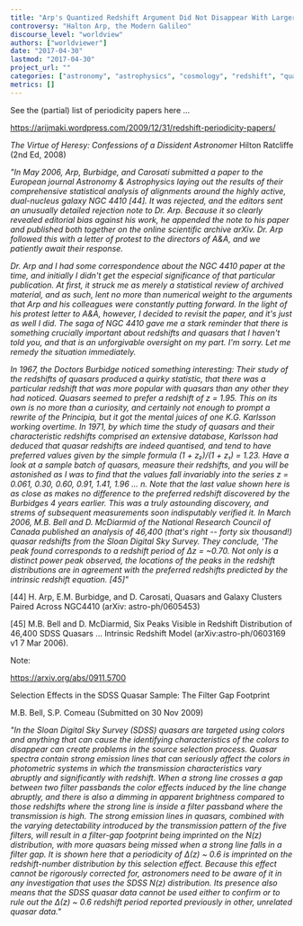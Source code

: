 ```yaml
---
title: "Arp's Quantized Redshift Argument Did Not Disappear With Larger Datasets"
controversy: "Halton Arp, the Modern Galileo"
discourse_level: "worldview"
authors: ["worldviewer"]
date: "2017-04-30"
lastmod: "2017-04-30"
project_url: ""
categories: ["astronomy", "astrophysics", "cosmology", "redshift", "quasars", "halton arp", "the virtue of heresy", "ngc4410", "redshift periodicity", "selection effects", "sloan digital sky survey"]
metrics: []
---
```


See the (partial) list of periodicity papers here ...

https://arijmaki.wordpress.com/2009/12/31/redshift-periodicity-papers/

_The Virtue of Heresy: Confessions of a Dissident Astronomer_
Hilton Ratcliffe (2nd Ed, 2008)

_"In May 2006, Arp, Burbidge, and Carosati submitted a paper to the European journal Astronomy & Astrophysics laying out the results of their comprehensive statistical analysis of alignments around the highly active, dual-nucleus galaxy NGC 4410 [44]. It was rejected, and the editors sent an unusually detailed rejection note to Dr. Arp. Because it so clearly revealed editorial bias against his work, he appended the note to his paper and published both together on the online scientific archive arXiv. Dr. Arp followed this with a letter of protest to the directors of A&A, and we patiently await their response._

_Dr. Arp and I had some correspondence about the NGC 4410 paper at the time, and initially I didn't get the especial significance of that particular publication. At first, it struck me as merely a statistical review of archived material, and as such, lent no more than numerical weight to the arguments that Arp and his colleagues were constantly putting forward. In the light of his protest letter to A&A, however, I decided to revisit the paper, and it's just as well I did. The saga of NGC 4410 gave me a stark reminder that there is something crucially important about redshifts and quasars that I haven't told you, and that is an unforgivable oversight on my part. I'm sorry. Let me remedy the situation immediately._

_In 1967, the Doctors Burbidge noticed something interesting: Their study of the redshifts of quasars produced a quirky statistic, that there was a particular redshift that was more popular with quasars than any other they had noticed. Quasars seemed to prefer a redshift of z = 1.95. This on its own is no more than a curiosity, and certainly not enough to prompt a rewrite of the Principia, but it got the mental juices of one K.G. Karlsson working overtime. In 1971, by which time the study of quasars and their characteristic redshifts comprised an extensive database, Karlsson had deduced that quasar redshifts are indeed quantised, and tend to have preferred values given by the simple formula (1 + z₂)/(1 + z₁) = 1.23. Have a look at a sample batch of quasars, measure their redshifts, and you will be astonished as I was to find that the values fall invariably into the series z = 0.061, 0.30, 0.60, 0.91, 1.41, 1.96 ... n. Note that the last value shown here is as close as makes no difference to the preferred redshift discovered by the Burbidges 4 years earlier. This was a truly astounding discovery, and strems of subsequent measurements soon indisputably verified it. In March 2006, M.B. Bell and D. McDiarmid of the National Research Council of Canada published an analysis of 46,400 (that's right -- forty six thousand!) quasar redshifts from the Sloan Digital Sky Survey. They conclude, 'The peak found corresponds to a redshift period of ∆z = ~0.70. Not only is a distinct power peak observed, the locations of the peaks in the redshift distributions are in agreement with the preferred redshifts predicted by the intrinsic redshift equation. [45]"_

[44] H. Arp, E.M. Burbidge, and D. Carosati, Quasars and Galaxy Clusters Paired Across NGC4410 (arXiv: astro-ph/0605453)

[45] M.B. Bell and D. McDiarmid, Six Peaks Visible in Redshift Distribution of 46,400 SDSS Quasars ... Intrinsic Redshift Model (arXiv:astro-ph/0603169 v1 7 Mar 2006).

Note:

https://arxiv.org/abs/0911.5700

Selection Effects in the SDSS Quasar Sample: The Filter Gap Footprint

M.B. Bell, S.P. Comeau
(Submitted on 30 Nov 2009)

_"In the Sloan Digital Sky Survey (SDSS) quasars are targeted using colors and anything that can cause the identifying characteristics of the colors to disappear can create problems in the source selection process. Quasar spectra contain strong emission lines that can seriously affect the colors in photometric systems in which the transmission characteristics vary abruptly and significantly with redshift. When a strong line crosses a gap between two filter passbands the color effects induced by the line change abruptly, and there is also a dimming in apparent brightness compared to those redshifts where the strong line is inside a filter passband where the transmission is high. The strong emission lines in quasars, combined with the varying detectability introduced by the transmission pattern of the five filters, will result in a filter-gap footprint being imprinted on the N(z) distribution, with more quasars being missed when a strong line falls in a filter gap. It is shown here that a periodicity of Δ(z) ~ 0.6 is imprinted on the redshift-number distribution by this selection effect. Because this effect cannot be rigorously corrected for, astronomers need to be aware of it in any investigation that uses the SDSS N(z) distribution. Its presence also means that the SDSS quasar data cannot be used either to confirm or to rule out the Δ(z) ~ 0.6 redshift period reported previously in other, unrelated quasar data."_
